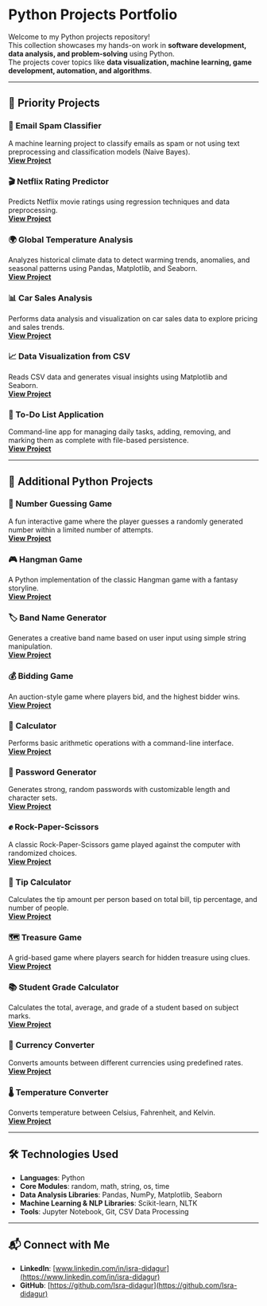# Python Projects Portfolio

Welcome to my Python projects repository!  
This collection showcases my hands-on work in **software development, data analysis, and problem-solving** using Python.  
The projects cover topics like **data visualization, machine learning, game development, automation, and algorithms**.

---

## 📌 Priority Projects

### 📩 Email Spam Classifier
A machine learning project to classify emails as spam or not using text preprocessing and classification models (Naive Bayes).  
**[View Project](email-spam-classifier.py)**

### 🎬 Netflix Rating Predictor
Predicts Netflix movie ratings using regression techniques and data preprocessing.  
**[View Project](Netflix_Rating_Predicto.py)**

### 🌍 Global Temperature Analysis
Analyzes historical climate data to detect warming trends, anomalies, and seasonal patterns using Pandas, Matplotlib, and Seaborn.  
**[View Project](global-temperature-analysis.py)**

### 📊 Car Sales Analysis
Performs data analysis and visualization on car sales data to explore pricing and sales trends.  
**[View Project](car-sales-analysis.py)**

### 📈 Data Visualization from CSV
Reads CSV data and generates visual insights using Matplotlib and Seaborn.  
**[View Project](datavisualized-using-csv.py)**

### 📝 To-Do List Application
Command-line app for managing daily tasks, adding, removing, and marking them as complete with file-based persistence.  
**[View Project](todolist.py)**

---

## 📌 Additional Python Projects

### 🎯 Number Guessing Game
A fun interactive game where the player guesses a randomly generated number within a limited number of attempts.  
**[View Project](Number_Guessin_Game.py)**

### 🎮 Hangman Game
A Python implementation of the classic Hangman game with a fantasy storyline.  
**[View Project](hangman-game.py)**

### 🏷 Band Name Generator
Generates a creative band name based on user input using simple string manipulation.  
**[View Project](bandname.py)**

### 💰 Bidding Game
An auction-style game where players bid, and the highest bidder wins.  
**[View Project](biding.py)**

### 🧮 Calculator
Performs basic arithmetic operations with a command-line interface.  
**[View Project](calculator.py)**

### 🔑 Password Generator
Generates strong, random passwords with customizable length and character sets.  
**[View Project](password.py)**

### ✊ Rock-Paper-Scissors
A classic Rock-Paper-Scissors game played against the computer with randomized choices.  
**[View Project](rockpaper.py)**

### 💸 Tip Calculator
Calculates the tip amount per person based on total bill, tip percentage, and number of people.  
**[View Project](tipcalculator.py)**

### 🗺 Treasure Game
A grid-based game where players search for hidden treasure using clues.  
**[View Project](treasuregame.py)**

### 📚 Student Grade Calculator
Calculates the total, average, and grade of a student based on subject marks.  
**[View Project](student-grade-calculator.py)**

### 💱 Currency Converter
Converts amounts between different currencies using predefined rates.  
**[View Project](currency-converter.py)**

### 🌡 Temperature Converter
Converts temperature between Celsius, Fahrenheit, and Kelvin.  
**[View Project](temperature-converter.py)**

---

## 🛠 Technologies Used
- **Languages**: Python  
- **Core Modules**: random, math, string, os, time  
- **Data Analysis Libraries**: Pandas, NumPy, Matplotlib, Seaborn  
- **Machine Learning & NLP Libraries**: Scikit-learn, NLTK  
- **Tools**: Jupyter Notebook, Git, CSV Data Processing

---

## 📬 Connect with Me
- **LinkedIn**: [www.linkedin.com/in/isra-didagur](https://www.linkedin.com/in/isra-didagur)  
- **GitHub**: [https://github.com/Isra-didagur](https://github.com/Isra-didagur)
